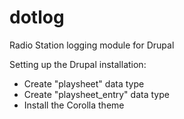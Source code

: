 dotlog
======

Radio Station logging module for Drupal

Setting up the Drupal installation:

* Create "playsheet" data type
* Create "playsheet_entry" data type
* Install the Corolla theme
